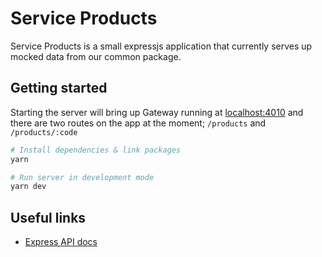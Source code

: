# Service Products

Service Products is a small expressjs application that currently serves up mocked data from our common package.

## Getting started

Starting the server will bring up Gateway running at [localhost:4010](http://localhost:4010/) and there are two routes on the app at the moment; `/products` and `/products/:code`

```bash
# Install dependencies & link packages
yarn

# Run server in development mode
yarn dev
```

## Useful links

- [Express API docs](https://expressjs.com/en/4x/api.html)
